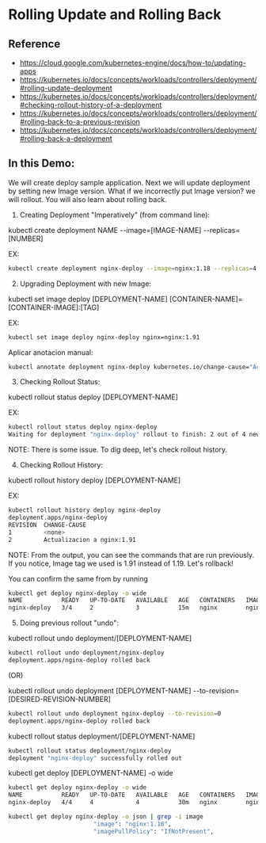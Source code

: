 # Rolling Update and Rolling Back

## Reference

* https://cloud.google.com/kubernetes-engine/docs/how-to/updating-apps
* https://kubernetes.io/docs/concepts/workloads/controllers/deployment/#rolling-update-deployment
* https://kubernetes.io/docs/concepts/workloads/controllers/deployment/#checking-rollout-history-of-a-deployment
* https://kubernetes.io/docs/concepts/workloads/controllers/deployment/#rolling-back-to-a-previous-revision
* https://kubernetes.io/docs/concepts/workloads/controllers/deployment/#rolling-back-a-deployment


In this Demo:
-------------
We will create deploy sample application. Next we will update deployment by setting new Image version.
What if we incorrectly put Image version? we will rollout. You will also learn about rolling back.


1. Creating Deployment "Imperatively" (from command line):

kubectl create deployment NAME --image=[IMAGE-NAME] --replicas=[NUMBER]


EX: 

```bash
kubectl create deployment nginx-deploy --image=nginx:1.18 --replicas=4
```

2. Upgrading Deployment with new Image:

kubectl set image deploy [DEPLOYMENT-NAME] [CONTAINER-NAME]=[CONTAINER-IMAGE]:[TAG]

EX:

```bash
kubectl set image deploy nginx-deploy nginx=nginx:1.91
```


Aplicar anotacion manual:

```bash
kubectl annotate deployment nginx-deploy kubernetes.io/change-cause="Actualización a nginx:1.91"
```

3. Checking Rollout Status:

kubectl rollout status deploy [DEPLOYMENT-NAME]

EX: 

```bash
kubectl rollout status deploy nginx-deploy
Waiting for deployment "nginx-deploy" rollout to finish: 2 out of 4 new replicas have been updated...
```

NOTE: There is some issue. To dig deep, let's check rollout history.


4. Checking Rollout History:

kubectl rollout history deploy [DEPLOYMENT-NAME]


EX:

```bash
kubectl rollout history deploy nginx-deploy
deployment.apps/nginx-deploy 
REVISION  CHANGE-CAUSE
1         <none>
2         Actualizacion a nginx:1.91
```

NOTE: From the output, you can see the commands that are run previously. 
If you notice, Image tag we used is 1.91 instead of 1.19. Let's rollback!

You can confirm the same from by running

```bash
kubectl get deploy nginx-deploy -o wide
NAME           READY   UP-TO-DATE   AVAILABLE   AGE   CONTAINERS   IMAGES       SELECTOR
nginx-deploy   3/4     2            3           15m   nginx        nginx:1.91   app=nginx-deploy
```

5. Doing previous rollout "undo":

kubectl rollout undo deployment/[DEPLOYMENT-NAME]

```bash
kubectl rollout undo deployment/nginx-deploy
deployment.apps/nginx-deploy rolled back
```

(OR)

kubectl rollout undo deployment [DEPLOYMENT-NAME] --to-revision=[DESIRED-REVISION-NUMBER]

```bash
kubectl rollout undo deployment nginx-deploy --to-revision=0
deployment.apps/nginx-deploy rolled back
```

kubectl rollout status deployment/[DEPLOYMENT-NAME]

```bash
kubectl rollout status deployment/nginx-deploy
deployment "nginx-deploy" successfully rolled out
```

kubectl get deploy [DEPLOYMENT-NAME] -o wide


```bash
kubectl get deploy nginx-deploy -o wide
NAME           READY   UP-TO-DATE   AVAILABLE   AGE   CONTAINERS   IMAGES       SELECTOR
nginx-deploy   4/4     4            4           30m   nginx        nginx:1.18   app=nginx-deploy
```

```bash
kubectl get deploy nginx-deploy -o json | grep -i image
                        "image": "nginx:1.18",
                        "imagePullPolicy": "IfNotPresent",
```



